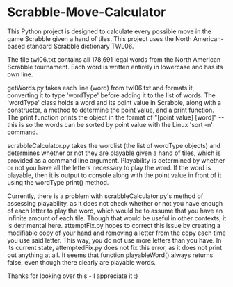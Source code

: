 # Scrabble-Move-Calculator

This Python project is designed to calculate every possible move in the game Scrabble given a hand of tiles. This project uses the North American-based standard Scrabble dictionary TWL06. 

The file twl06.txt contains all 178,691 legal words from the North American Scrabble tournament. Each word is written entirely in lowercase and has its own line.

getWords.py takes each line (word) from twl06.txt and formats it, converting it to type 'wordType' before adding it to the list of words. The 'wordType' class holds a word and its point value in Scrabble, along with a constructor, a method to determine the point value, and a print function. The print function prints the object in the format of 
"[point value]  [word]" -- this is so the words can be sorted by point value with the Linux 'sort -n' command.

scrabbleCalculator.py takes the wordlist (the list of wordType objects) and determines whether or not they are playable given a hand of tiles, which is provided as a command line argument. Playability is determined by whether or not you have all the letters necessary to play the word. If the word is playable, then it is output to console along with the point value in front of it using the wordType print() method.

Currently, there is a problem with scrabbleCalculator.py's method of assessing playability, as it does not check whether or not you have enough of each letter to play the word, which would be to assume that you have an infinite amount of each tile. Though that would be useful in other contexts, it is detrimental here. attemptFix.py hopes to correct this issue by creating a modifiable copy of your hand and removing a letter from the copy each time you use said letter. This way, you do not use more letters than you have. In its current state, attemptedFix.py does not fix this error, as it does not print out anything at all. It seems that function playableWord() always returns false, even though there clearly are playable words.

Thanks for looking over this - I appreciate it :)
